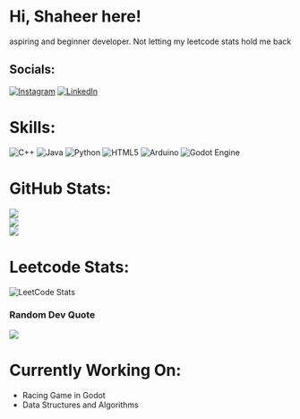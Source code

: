 # Hi, Shaheer here!
aspiring and beginner developer. Not letting my leetcode stats hold me back


## Socials:
[![Instagram](https://img.shields.io/badge/Instagram-%23E4405F.svg?logo=Instagram&logoColor=white)](https://instagram.com/rshaheerkhan) [![LinkedIn](https://img.shields.io/badge/LinkedIn-%230077B5.svg?logo=linkedin&logoColor=white)](https://linkedin.com/in/shaheer-khan-363903301) 

# Skills:
![C++](https://img.shields.io/badge/c++-%2300599C.svg?style=for-the-badge&logo=c%2B%2B&logoColor=white) ![Java](https://img.shields.io/badge/java-%23ED8B00.svg?style=for-the-badge&logo=openjdk&logoColor=white) ![Python](https://img.shields.io/badge/python-3670A0?style=for-the-badge&logo=python&logoColor=ffdd54) ![HTML5](https://img.shields.io/badge/html5-%23E34F26.svg?style=for-the-badge&logo=html5&logoColor=white) ![Arduino](https://img.shields.io/badge/-Arduino-00979D?style=for-the-badge&logo=Arduino&logoColor=white) ![Godot Engine](https://img.shields.io/badge/GODOT-%23FFFFFF.svg?style=for-the-badge&logo=godot-engine)

# GitHub Stats:
![](https://github-readme-stats.vercel.app/api?username=shaheerrrrr&theme=tokyonight&hide_border=false&include_all_commits=false&count_private=false)<br/>
![](https://github-contributor-stats.vercel.app/api?username=shaheerrrrr&limit=5&theme=tokyonight&combine_all_yearly_contributions=true)<br/>
![](https://github-readme-stats.vercel.app/api/top-langs/?username=shaheerrrrr&theme=tokyonight&hide_border=false&include_all_commits=false&count_private=false&layout=compact)

# Leetcode Stats:
![LeetCode Stats](https://leetcard.jacoblin.cool/khanshaheer20008?theme=dark&font=Nunito)

### Random Dev Quote
![](https://quotes-github-readme.vercel.app/api?type=horizontal&theme=tokyonight)

# Currently Working On:
- Racing Game in Godot
- Data Structures and Algorithms

<!-- Proudly created with GPRM ( https://gprm.itsvg.in ) -->
